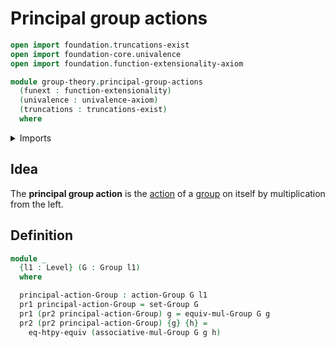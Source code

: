# Principal group actions

```agda
open import foundation.truncations-exist
open import foundation-core.univalence
open import foundation.function-extensionality-axiom

module group-theory.principal-group-actions
  (funext : function-extensionality)
  (univalence : univalence-axiom)
  (truncations : truncations-exist)
  where
```

<details><summary>Imports</summary>

```agda
open import foundation.dependent-pair-types
open import foundation.equivalence-extensionality funext
open import foundation.universe-levels

open import group-theory.group-actions funext univalence truncations
open import group-theory.groups funext univalence truncations
```

</details>

## Idea

The **principal group action** is the [action](group-theory.group-actions.md) of
a [group](group-theory.groups.md) on itself by multiplication from the left.

## Definition

```agda
module _
  {l1 : Level} (G : Group l1)
  where

  principal-action-Group : action-Group G l1
  pr1 principal-action-Group = set-Group G
  pr1 (pr2 principal-action-Group) g = equiv-mul-Group G g
  pr2 (pr2 principal-action-Group) {g} {h} =
    eq-htpy-equiv (associative-mul-Group G g h)
```
